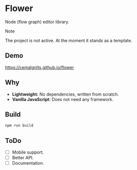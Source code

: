 # Flower
Node (flow graph) editor library.

> [!NOTE]
> The project is not active. At the moment it stands as a template.

## Demo
https://cemalgnlts.github.io/flower

## Why
* **Lightweight:** No dependencies, written from scratch.
* **Vanilla JavaScript**: Does not need any framework.

## Build
```sh
npm run build
```

## ToDo
- [ ] Mobile support.
- [ ] Better API.
- [ ] Documentation.
